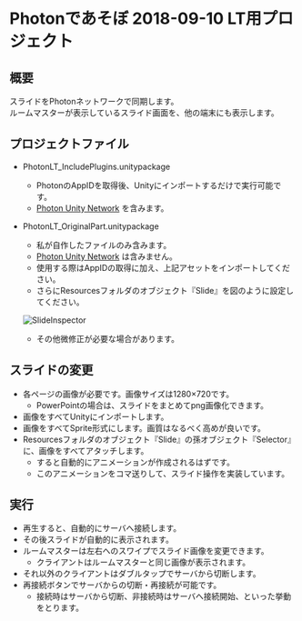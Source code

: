 # Photonであそぼ 2018-09-10 LT用プロジェクト

## 概要
スライドをPhotonネットワークで同期します。  
ルームマスターが表示しているスライド画面を、他の端末にも表示します。

## プロジェクトファイル
- PhotonLT_IncludePlugins.unitypackage
  - PhotonのAppIDを取得後、Unityにインポートするだけで実行可能です。
  - [Photon Unity Network](https://www.assetstore.unity3d.com/jp/#!/content/1786) を含みます。
  
- PhotonLT_OriginalPart.unitypackage
  - 私が自作したファイルのみ含みます。
  - [Photon Unity Network](https://www.assetstore.unity3d.com/jp/#!/content/1786) は含みません。
  - 使用する際はAppIDの取得に加え、上記アセットをインポートしてください。
  - さらにResourcesフォルダのオブジェクト『Slide』を図のように設定してください。

  ![SlideInspector](https://github.com/kato-hiroto/ShareProduct/edit/master/SlideSync/Inspector.png)

  - その他微修正が必要な場合があります。
  
## スライドの変更
- 各ページの画像が必要です。画像サイズは1280×720です。
  - PowerPointの場合は、スライドをまとめてpng画像化できます。
- 画像をすべてUnityにインポートします。
- 画像をすべてSprite形式にします。画質はなるべく高めが良いです。
- Resourcesフォルダのオブジェクト『Slide』の孫オブジェクト『Selector』に、画像をすべてアタッチします。
  - すると自動的にアニメーションが作成されるはずです。
  - このアニメーションをコマ送りして、スライド操作を実装しています。

## 実行
- 再生すると、自動的にサーバへ接続します。
- その後スライドが自動的に表示されます。
- ルームマスターは左右へのスワイプでスライド画像を変更できます。
  - クライアントはルームマスターと同じ画像が表示されます。
- それ以外のクライアントはダブルタップでサーバから切断します。
- 再接続ボタンでサーバからの切断・再接続が可能です。
  - 接続時はサーバから切断、非接続時はサーバへ接続開始、といった挙動をとります。
